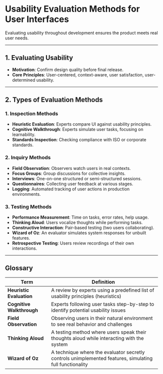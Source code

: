 # Usability Evaluation Methods for User Interfaces

Evaluating usability throughout development ensures the product meets real user needs.

---

## 1. Evaluating Usability

- **Motivation**: Confirm design quality before final release.  
- **Core Principles**: User-centered, context-aware, user satisfaction, user-determined usability.

---

## 2. Types of Evaluation Methods

### 1. Inspection Methods
- **Heuristic Evaluation**: Experts compare UI against usability principles.  
- **Cognitive Walkthrough**: Experts simulate user tasks, focusing on learnability.  
- **Standards Inspection**: Checking compliance with ISO or corporate standards.

### 2. Inquiry Methods
- **Field Observation**: Observers watch users in real contexts.  
- **Focus Groups**: Group discussions for collective insights.  
- **Interviews**: One-on-one structured or semi-structured sessions.  
- **Questionnaires**: Collecting user feedback at various stages.  
- **Logging**: Automated tracking of user actions in production environments.

### 3. Testing Methods
- **Performance Measurement**: Time on tasks, error rates, help usage.  
- **Thinking Aloud**: Users vocalize thoughts while performing tasks.  
- **Constructive Interaction**: Pair-based testing (two users collaborating).  
- **Wizard of Oz**: An evaluator simulates system responses for unbuilt features.  
- **Retrospective Testing**: Users review recordings of their own interactions.

---

## Glossary

| **Term**                  | **Definition**                                                                                            |
|---------------------------|----------------------------------------------------------------------------------------------------------|
| **Heuristic Evaluation**  | A review by experts using a predefined list of usability principles (heuristics)                        |
| **Cognitive Walkthrough** | Experts following user tasks step-by-step to identify potential usability issues                        |
| **Field Observation**     | Observing users in their natural environment to see real behavior and challenges                        |
| **Thinking Aloud**        | A testing method where users speak their thoughts aloud while interacting with the system               |
| **Wizard of Oz**          | A technique where the evaluator secretly controls unimplemented features, simulating full functionality  |